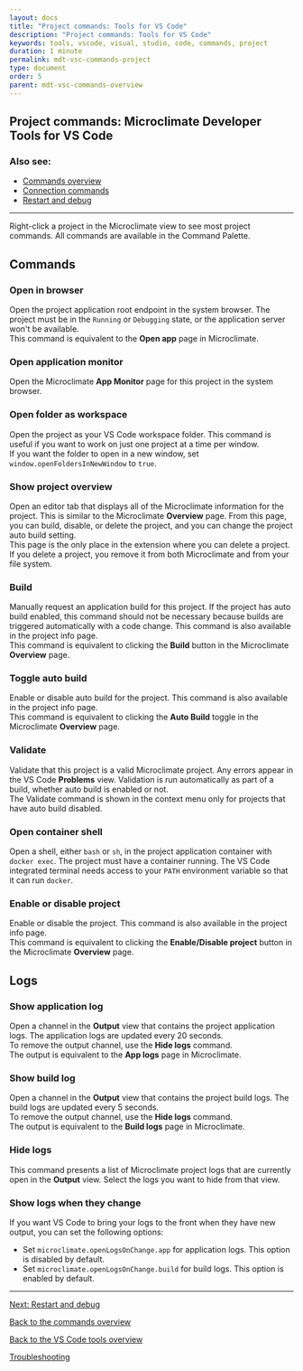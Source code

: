 ```yaml
---
layout: docs
title: "Project commands: Tools for VS Code"
description: "Project commands: Tools for VS Code"
keywords: tools, vscode, visual, studio, code, commands, project
duration: 1 minute
permalink: mdt-vsc-commands-project
type: document
order: 5
parent: mdt-vsc-commands-overview
---
```


## Project commands: Microclimate Developer Tools for VS Code

### Also see:
- [Commands overview](mdt-vsc-commands-overview)
- [Connection commands](mdt-vsc-commands-connection)
- [Restart and debug](mdt-vsc-commands-restart-and-debug)

***

Right-click a project in the Microclimate view to see most project commands. All commands are available in the Command Palette.

## Commands

### **Open in browser**
Open the project application root endpoint in the system browser. The project must be in the `Running` or `Debugging` state, or the application server won't be available.<br>
This command is equivalent to the **Open app** page in Microclimate.

### **Open application monitor**
Open the Microclimate **App Monitor** page for this project in the system browser.

### **Open folder as workspace**
Open the project as your VS Code workspace folder. This command is useful if you want to work on just one project at a time per window.<br>
If you want the folder to open in a new window, set `window.openFoldersInNewWindow` to `true`.

### **Show project overview**
Open an editor tab that displays all of the Microclimate information for the project. This is similar to the Microclimate **Overview** page. From this page, you can build, disable, or delete the project, and you can change the project auto build setting.<br>
This page is the only place in the extension where you can delete a project. If you delete a project, you remove it from both Microclimate and from your file system.

### **Build**
Manually request an application build for this project. If the project has auto build enabled, this command should not be necessary because builds are triggered automatically with a code change. This command is also available in the project info page.<br>
This command is equivalent to clicking the **Build** button in the Microclimate **Overview** page.

### **Toggle auto build**
Enable or disable auto build for the project. This command is also available in the project info page.<br>
This command is equivalent to clicking the **Auto Build** toggle in the Microclimate **Overview** page.

### **Validate**
Validate that this project is a valid Microclimate project. Any errors appear in the VS Code **Problems** view. Validation is run automatically as part of a build, whether auto build is enabled or not.<br>
The Validate command is shown in the context menu only for projects that have auto build disabled.

### **Open container shell**
Open a shell, either `bash` or `sh`, in the project application container with `docker exec`. The project must have a container running. The VS Code integrated terminal needs access to your `PATH` environment variable so that it can run `docker`.

### **Enable or disable project**
Enable or disable the project. This command is also available in the project info page.<br>
This command is equivalent to clicking the **Enable/Disable project** button in the Microclimate **Overview** page.

## Logs

### **Show application log**
Open a channel in the **Output** view that contains the project application logs. The application logs are updated every 20 seconds.<br>
To remove the output channel, use the **Hide logs** command.<br>
The output is equivalent to the **App logs** page in Microclimate.

### **Show build log**
Open a channel in the **Output** view that contains the project build logs. The build logs are updated every 5 seconds.<br>
To remove the output channel, use the **Hide logs** command.<br>
The output is equivalent to the **Build logs** page in Microclimate.

### **Hide logs**
This command presents a list of Microclimate project logs that are currently open in the **Output** view. Select the logs you want to hide from that view.

### **Show logs when they change**
If you want VS Code to bring your logs to the front when they have new output, you can set the following options:
- Set `microclimate.openLogsOnChange.app` for application logs. This option is disabled by default.
- Set `microclimate.openLogsOnChange.build` for build logs. This option is enabled by default.

***

[Next: Restart and debug](mdt-vsc-commands-restart-and-debug)

[Back to the commands overview](mdt-vsc-commands-overview)

[Back to the VS Code tools overview](mdt-vsc-overview)

[Troubleshooting](mdt-vsc-troubleshooting)

